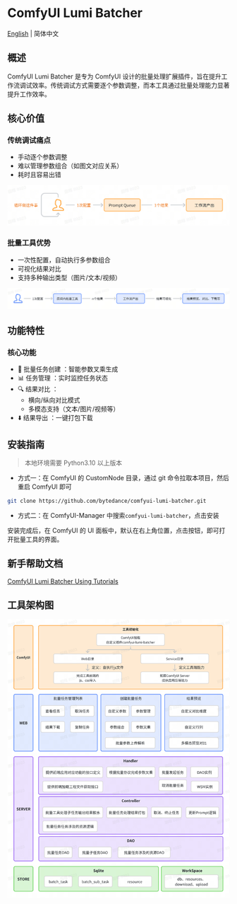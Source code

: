# ComfyUI Lumi Batcher

[English](./README.md) | 简体中文

## 概述

ComfyUI Lumi Batcher 是专为 ComfyUI 设计的批量处理扩展插件，旨在提升工作流调试效率。传统调试方式需要逐个参数调整，而本工具通过批量处理能力显著提升工作效率。

## 核心价值

### 传统调试痛点

- 手动逐个参数调整
- 难以管理参数组合（如图文对应关系）
- 耗时且容易出错

![传统方式](./static/old_way.png)

### 批量工具优势

- 一次性配置，自动执行多参数组合
- 可视化结果对比
- 支持多种输出类型（图片/文本/视频）

![批量工具](./static/new_way.png)

## 功能特性

### 核心功能

- 🚀 批量任务创建 ：智能参数叉乘生成
- 📊 任务管理 ：实时监控任务状态
- 🔍 结果对比 ：
  - 横向/纵向对比模式
  - 多模态支持（文本/图片/视频等）
- ⬇️ 结果导出 ：一键打包下载

## 安装指南

> 本地环境需要 Python3.10 以上版本

- 方式一：在 ComfyUI 的 CustomNode 目录，通过 git 命令拉取本项目，然后重启 ComfyUI 即可

```bash
git clone https://github.com/bytedance/comfyui-lumi-batcher.git
```

- 方式二：在 ComfyUI-Manager 中搜索`comfyui-lumi-batcher`，点击安装

安装完成后，在 ComfyUI 的 UI 面板中，默认在右上角位置，点击按钮，即可打开批量工具的界面。

## 新手帮助文档

[ComfyUI Lumi Batcher Using Tutorials](https://bytedance.larkoffice.com/docx/LGLWdPIj8ooQyxxMAOQcWmR8nCh)

## 工具架构图

![architecture](./static/architecture.png)
